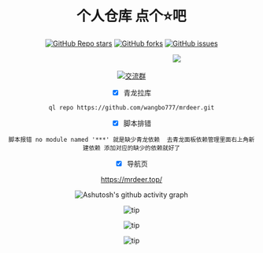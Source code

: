 <div align="center">   
<h1 align="center">个人仓库 点个⭐吧</h1>

<a href="https://github.com/wangbo777/mrdeer/stargazers"><img alt="GitHub Repo stars" src="https://img.shields.io/github/stars/wangbo777/mrdeer?color=yellow&logo=riseup&logoColor=yellow&style=flat-square"></a>
<a href="https://github.com/wangbo777/mrdeer/network/members"><img alt="GitHub forks" src="https://img.shields.io/github/forks/wangbo777/mrdeer?color=orange&style=flat-square"></a>
<a href="https://github.com/wangbo777/mrdeer/issues"><img alt="GitHub issues" src="https://img.shields.io/github/issues/wangbo777/mrdeer?color=red&style=flat-square"></a>
</div>
                                           
&emsp;&emsp;&emsp;&emsp;&emsp;&emsp;&emsp;&emsp;&emsp;&emsp;&emsp;&emsp;&emsp;&emsp;&emsp;&emsp;&emsp;&emsp;&emsp;&emsp;&emsp;&emsp;&emsp;&emsp;![](http://profile-counter.glitch.me/wangbo777/count.svg)
<div align="center">


&nbsp;&nbsp;&nbsp;&nbsp;<a target="_blank" href="https://qm.qq.com/cgi-bin/qm/qr?k=2q1-h1rBeuMoAIBrHCOaa36yZh1hmUmZ&jump_from=webapi&authKey=oiGsorh0pWFCjvBaIbOrPdwNHSXD/X8H3tRdWJ090mslUT5v+oFzjg8cWF7M0Ktv"><img border="0" src="https://img.tukuppt.com/png_preview/00/40/12/mbJ6HJWIde.jpg!/fw/780" alt="交流群" title="交流群"></a>
&nbsp;&nbsp;&nbsp;


- [x] 青龙拉库

```
ql repo https://github.com/wangbo777/mrdeer.git
```

- [x] 脚本排错
```
脚本报错 no module named '***' 就是缺少青龙依赖  去青龙面板依赖管理里面右上角新建依赖 添加对应的缺少的依赖就好了
```

- [x] 导航页

https://mrdeer.top/


![Ashutosh's github activity graph](https://github-readme-activity-graph.vercel.app/graph?username=wangbo777&theme=high-contrast)


![tip](https://badgen.net/badge/php/8.1/orange?icon=php)

![tip](https://badgen.net/badge/java/19/orange?icon=java)

![tip](https://badgen.net/badge/python/3.1.6/green?icon=packagephobia)
